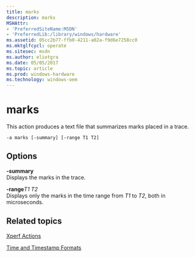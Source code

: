 ```yaml
---
title: marks
description: marks
MSHAttr:
- 'PreferredSiteName:MSDN'
- 'PreferredLib:/library/windows/hardware'
ms.assetid: 05cc2b77-ffb0-4211-a02a-f9d6e7258cc0
ms.mktglfcycl: operate
ms.sitesec: msdn
ms.author: eliotgra
ms.date: 05/05/2017
ms.topic: article
ms.prod: windows-hardware
ms.technology: windows-oem
---
```


# marks


This action produces a text file that summarizes marks placed in a trace.

```
-a marks [-summary] [-range T1 T2]
```

## Options


<a href="" id="-summary"></a>**-summary**  
Displays the marks in the trace.

<a href="" id="-ranget1-t2"></a>**-range***T1 T2*  
Displays only the marks in the time range from *T1* to *T2*, both in microseconds.

## Related topics


[Xperf Actions](xperf-actions.md)

[Time and Timestamp Formats](time-and-timestamp-formats.md)

 

 







